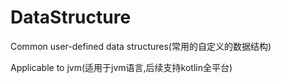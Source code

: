 # DataStructure

Common user-defined data structures(常用的自定义的数据结构)

Applicable to jvm(适用于jvm语言,后续支持kotlin全平台)
